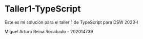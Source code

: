 # Taller1-TypeScript

Este es mi solución para el taller 1 de TypeScript para DSW 2023-I

Miguel Arturo Reina Rocabado - 202014739
